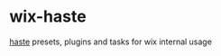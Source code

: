# wix-haste

[haste](https://github.com/wix/haste) presets, plugins and tasks for wix internal usage
